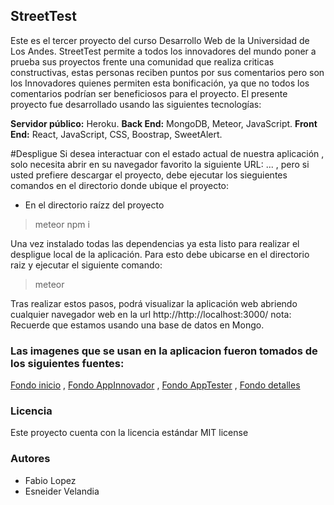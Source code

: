 ## StreetTest

Este es el tercer proyecto del curso Desarrollo Web de la Universidad de Los Andes. StreetTest permite a todos los innovadores del mundo poner a prueba sus proyectos frente una comunidad que realiza criticas constructivas, estas personas reciben puntos por sus comentarios pero son los Innovadores quienes permiten esta bonificación, ya que no todos los comentarios podrían ser beneficiosos para el proyecto.
El presente proyecto fue desarrollado usando las siguientes tecnologías:

**Servidor público:** 
Heroku.
**Back End:** 
MongoDB, Meteor, JavaScript.
**Front End:** 
React, JavaScript, CSS, Boostrap, SweetAlert.

#Despligue
Si desea interactuar con el estado actual de nuestra aplicación , solo necesita abrir en su navegador favorito la siguiente URL: ... , 
pero si usted prefiere descargar el proyecto, debe ejecutar los sieguientes comandos en el directorio donde ubique el proyecto:
* En el directorio raízz del proyecto

> meteor npm i

Una vez instalado todas las dependencias ya esta listo para realizar el despligue local de la aplicación. Para esto debe ubicarse 
en el directorio raiz y ejecutar el siguiente comando:

> meteor

Tras realizar estos pasos, podrá visualizar la aplicación web abriendo cualquier navegador web en la url http://http://localhost:3000/
nota: Recuerde que estamos usando una base de datos en Mongo.

### Las imagenes que se usan en la aplicacion fueron tomados de los siguientes fuentes:
[Fondo inicio](https://ak6.picdn.net/shutterstock/videos/4805756/thumb/1.jpg) ,
[Fondo AppInnovador](https://www.celi.it/wp-content/uploads/2016/09/Innovative-SMEs.jpg) ,
[Fondo AppTester](https://wallpaperscraft.com/image/books_notebooks_watch_pens_pen_67310_1920x1080.jpg) ,
[Fondo detalles](https://image.freepik.com/vetores-gratis/projeto-de-fundo-de-mosaico-de-triangulo-abstrato_1164-1262.jpg)

### Licencia
Este proyecto cuenta con la licencia estándar MIT license

### Autores
* Fabio Lopez  
* Esneider Velandia
